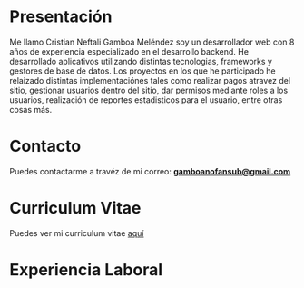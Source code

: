  # Presentación
Me llamo Cristian Neftali Gamboa Meléndez soy un desarrollador web con 8 años de experiencia especializado en el desarrollo backend. He desarrollado aplicativos utilizando distintas tecnologias, frameworks y gestores de base de datos.
Los proyectos en los que he participado he relaizado distintas implementaciónes tales como realizar pagos atravez del sitio, gestionar usuarios dentro del sitio, dar permisos mediante roles a los usuarios, realización de reportes estadisticos para el usuario, entre otras cosas más.

# Contacto
Puedes contactarme a travéz de mi correo: <b>gamboanofansub@gmail.com</b>

# Curriculum Vitae
Puedes ver mi curriculum vitae <a href="Curriculum_Cristian_Gamboa.pdf">aquí</a>

# Experiencia Laboral


